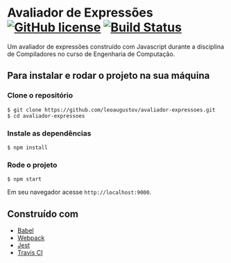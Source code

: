 # Avaliador de Expressões [![GitHub license](https://img.shields.io/badge/license-MIT-blue.svg)](https://github.com/leoaugustov/avaliador-expressoes/blob/master/LICENSE) [![Build Status](https://travis-ci.org/leoaugustov/avaliador-expressoes.svg?branch=master)](https://travis-ci.org/leoaugustov/avaliador-expressoes)

Um avaliador de expressões construído com Javascript durante a disciplina de Compiladores no curso de Engenharia de Computação.

## Para instalar e rodar o projeto na sua máquina
### Clone o repositório
    $ git clone https://github.com/leoaugustov/avaliador-expressoes.git
    $ cd avaliador-expressoes

### Instale as dependências
    $ npm install

### Rode o projeto
    $ npm start

Em seu navegador acesse `http://localhost:9000`.

## Construído com
- [Babel](https://babeljs.io/)
- [Webpack](https://webpack.js.org/)
- [Jest](https://jestjs.io/)
- [Travis CI](https://travis-ci.com/)